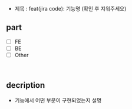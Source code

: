 - 제목 : feat(jira code): 기능명
(확인 후 지워주세요)

## part
- [ ] FE
- [ ] BE
- [ ] Other

<br/>

## decription
- 기능에서 어떤 부분이 구현되었는지 설명

<br/>
